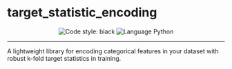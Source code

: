 # target_statistic_encoding

<div align="center">
<img alt="Code style: black" src="https://img.shields.io/badge/code%20style-black-000000.svg">
<img alt="Language Python" src="https://img.shields.io/badge/language-Python-blue">
</div>

---

A lightweight library for encoding categorical features in your dataset with robust k-fold target statistics in training.

